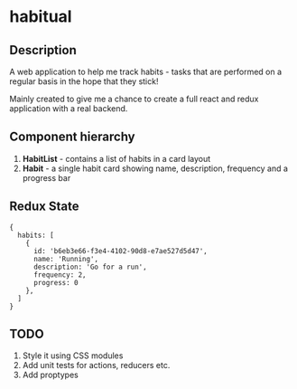 # habitual

## Description

A web application to help me track habits - tasks that are performed on a
regular basis in the hope that they stick!

Mainly created to give me a chance to create a full react and redux application
with a real backend.

## Component hierarchy

1. **HabitList** - contains a list of habits in a card layout
2. **Habit** - a single habit card showing name, description, frequency and a
   progress bar

## Redux State

```
{
  habits: [
    {
      id: 'b6eb3e66-f3e4-4102-90d8-e7ae527d5d47',
      name: 'Running',
      description: 'Go for a run',
      frequency: 2,
      progress: 0
    },
  ]
}
```

## TODO

1. Style it using CSS modules
2. Add unit tests for actions, reducers etc.
3. Add proptypes
